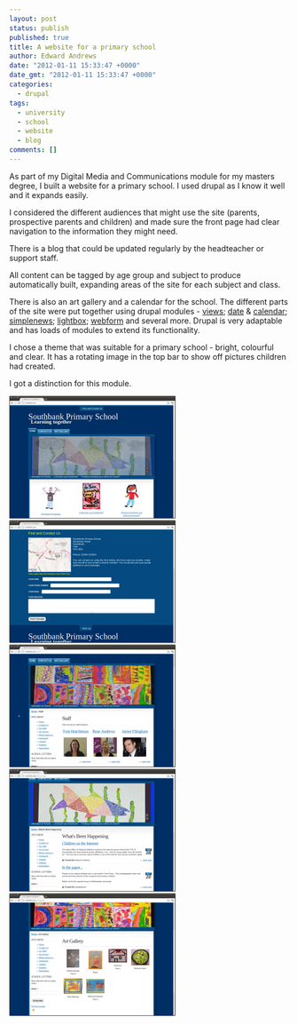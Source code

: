 ```yaml
---
layout: post
status: publish
published: true
title: A website for a primary school
author: Edward Andrews
date: "2012-01-11 15:33:47 +0000"
date_gmt: "2012-01-11 15:33:47 +0000"
categories:
  - drupal
tags:
  - university
  - school
  - website
  - blog
comments: []
---
```


<p>As part of my Digital Media and Communications module for my masters degree, I built a website for a primary school.  I used drupal as I know it well and it expands easily.</p>
<p>I considered the different audiences that might use the site (parents, prospective parents and children) and made sure the front page had clear navigation to the information they might need.</p>
<p>There is a blog that could be updated regularly by the headteacher or support staff.</p>
<p>All content can be tagged by age group and subject to produce automatically built, expanding areas of the site for each subject and class.</p>
<p>There is also an art gallery and a calendar for the school.  The different parts of the site were put together using drupal modules - <a href="http://drupal.org/project/views">views</a>; <a href="http://drupal.org/project/date">date</a> &amp; <a href="http://drupal.org/project/calendar">calendar</a>; <a href="http://drupal.org/project/simplenews">simplenews</a>; <a href="http://drupal.org/project/lightbox">lightbox</a>; <a href="http://drupal.org/project/webform">webform</a> and several more.  Drupal is very adaptable and has loads of modules to extend its functionality.</p>
<p>I chose a theme that was suitable for a primary school - bright, colourful and clear.  It has a rotating image in the top bar to show off pictures children had created.</p>
<p>I got a distinction for this module.</p>

[![Primary school website - Homepage ](/assets/primary/sbps-300x221.png)](/assets/primary/sbps.png)
[![Primary school website - Contact us ](/assets/primary/sbps_contact-300x221.png)](/assets/primary/sbps_contact.png)
[![Primary school website - Staff ](/assets/primary/sbps_staff-300x221.png)](/assets/primary/sbps_staff.png)
[![Primary school website - Blog ](/assets/primary/sbps_blog-300x221.png)](/assets/primary/sbps_blog.png)
[![Primary school website - Gallery ](/assets/primary/sbps_gallery-300x221.png)](/assets/primary/sbps_gallery.png)
